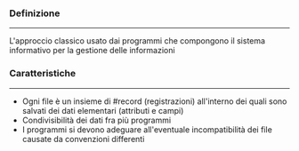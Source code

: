 ### Definizione
---
L'approccio classico usato dai programmi che compongono il sistema informativo per la gestione delle informazioni
### Caratteristiche
---
- Ogni file è un insieme di #record (registrazioni) all'interno dei quali sono salvati dei dati elementari (attributi e campi)
- Condivisibilità dei dati fra più programmi
- I programmi si devono adeguare all'eventuale incompatibilità dei file causate da convenzioni differenti